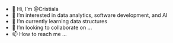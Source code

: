 - 👋 Hi, I’m @Cristiala
- 👀 I’m interested in data analytics, software development, and AI
- 🌱 I’m currently learning data structures
- 💞️ I’m looking to collaborate on ...
- 📫 How to reach me ...

<!---
Cristiala/Cristiala is a ✨ special ✨ repository because its `README.md` (this file) appears on your GitHub profile.
You can click the Preview link to take a look at your changes.
--->
